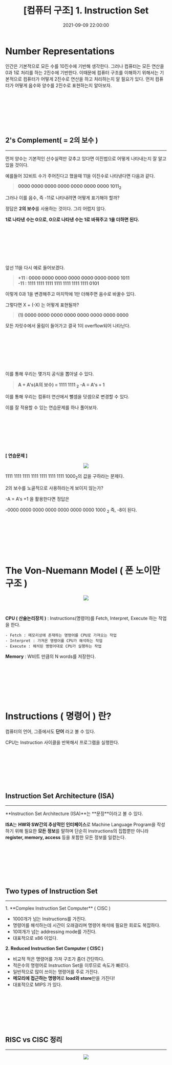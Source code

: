 ﻿---
title: "[컴퓨터 구조] 1. Instruction Set"
date: 2021-09-09 22:00:00
categories:
- Computer Architecture
tags:
- Number representations
- The Von-Neumann Model
- Instruction
- Instruction Set Architecture
---

# Number Representations
인간은 기본적으로 모든 수를 10진수에 기반해 생각한다. 그러나 컴퓨터는 모든 연산을 0과 1로 처리를 하는 2진수에 기반한다. 이때문에 컴퓨터 구조를 이해하기 위해서는 기본적으로 컴퓨터가 어떻게 2진수로 연산을 하고 처리하는지 알 필요가 있다. 먼저 컴퓨터가 어떻게 음수와 양수를 2진수로 표현하는지 알아보자.

<br><br><br><br><br><br>

## 2's Complement( = 2의 보수 )
<hr>
먼저 양수는 기본적인 산수실력만 갖추고 있다면 이진법으로 어떻게 나타내는지 잘 알고 있을 것이다.

예를들어 32비트 수가 주어진다고 했을때 11을 이진수로 나타낸다면 다음과 같다.

> **0000 0000 0000 0000 0000 0000 0000 1011<sub>2</sub>**

그러나 이를 음수, 즉 -11로 나타내려면 어떻게 표기해야 할까?

정답은 **2의 보수**를 사용하는 것이다. 그리 어렵지 않다.

**1로 나타낸 수는 0으로**, **0으로 나타낸 수는 1로 바꿔주고** **1을 더하면 된다.**

<br><br><br><br><br><br>

앞선 11을 다시 예로 들어보겠다.

> **+11 : 0000 0000 0000 0000 0000 0000 0000 1011**  
> **-11 : 1111 1111 1111 1111 1111 1111 1111 0101**  

이렇게 0과 1을 변경해주고 마지막에 1만 더해주면 음수로 바꿀수 있다.

그렇다면 X + (-X) 는 어떻게 표현될까?

> **(1) 0000 0000 0000 0000 0000 0000 0000 0000**

모든 자릿수에서 올림이 들어가고 결국 1이 overflow되어 나타난다.

<br><br><br><br><br><br>

이를 통해 우리는 몇가지 공식을 뽑아낼 수 있다.

> **A + A's(A의 보수) = 1111 1111 <sub>2</sub>**
>**-A = A's + 1**

이를 통해 우리는 컴퓨터 연산에서 뺄셈을 덧셈으로 변경할 수 있다.

이를 잘 적용할 수 있는 연습문제를 하나 풀어보자.

<br><br><br><br><br><br>

**[ 연습문제 ]**
<p align="center">
<img src="https://github.com/idkim97/idkim97.github.io/blob/master/img/2's.jpg?raw=true">
</p>

1111 1111 1111 1111 1111 1111 1111 1000<sub>2</sub>의 값을 구하라는 문제다.

2의 보수를 노골적으로 사용하라는게 보이지 않는가?

-A = A's +1 을 활용한다면 정답은

 -0000 0000 0000 0000 0000 0000 0000 1000 <sub>2</sub> 즉, -8이 된다.

<br><br><br><br><br><br>

# The Von-Nuemann Model ( 폰 노이만 구조 )

<p align="center">
<img src="https://github.com/idkim97/idkim97.github.io/blob/master/img/Von.png?raw=true">
</p>

<br>

**CPU ( 산술논리장치 )** : Instructions(명령어)를 Fetch, Interpret, Execute 하는 작업을 한다.

	- Fetch : 메모리상에 존재하는 명령어를 CPU로 가져오는 작업
	- Interpret : 가져온 명령어를 CPU가 해석하는 작업
	- Execute : 해석된 명령어대로 CPU가 실행하는 작업


**Memory** : W비트 만큼의 N words를 저장한다.

<br><br><br><br><br><br>

# Instructions ( 명령어 ) 란?

컴퓨터의 언어, 그중에서도 **단어** 라고 볼 수 있다.

CPU는 Instruction 사이클을 반복해서 프로그램을 실행한다.


<br><br><br><br><br><br>

## Instruction Set Architecture (ISA)
<hr>
**Instruction Set Architecture (ISA)**는 **문장**이라고 볼 수 있다.

**ISA**는 **HW와 SW간의 추상적인 인터페이스**로 Machine Language Program을 작성하기 위해 필요한 **모든 정보**를 말하며 단순히 Instructions의 집합뿐만 아니라 **register, memory, access** 등을 포함한 모든 정보를 일컫는다.

<br><br><br><br><br><br>

## Two types of Instruction Set
<hr>
1. **Complex Instruction Set Computer**  ( CISC )

- 1000개가 넘는 Instructions를 가진다.
- 명령어를 해석하는데 시간이 오래걸리며 명령어 해석에 필요한 회로도 복잡하다.
- 10여개가 넘는 addressing mode를 가진다.
- 대표적으로 x86 이있다.

**2. Reduced Instruction Set Computer ( CISC )**
- 비교적 적은 명령어를 가져 구조가 좀더 간단하다.
- 적은수의 명령어로 Instruction Set을 이루므로 속도가 빠르다.
- 일반적으로 많이 쓰이는 명령어를 주로 가진다.
- **메모리에 접근하는 명령어**로 **load와 store**만을 가진다!
- 대표적으로 MIPS 가 있다.

<br><br><br><br><br><br>

## RISC vs CISC 정리
<hr>
<p align="center">
<img src="https://github.com/idkim97/idkim97.github.io/blob/master/img/RISC.jpg?raw=true">
</p>

<br><br><br><br><br><br>


